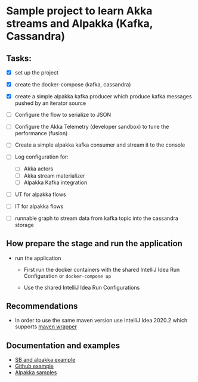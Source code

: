 # Sample project to learn Akka streams and Alpakka (Kafka, Cassandra)

## Tasks:

- [x] set up the project
- [x] create the docker-compose (kafka, cassandra)
- [x] create a simple alpakka kafka producer which produce kafka messages pushed by an iterator source
- [ ] Configure the flow to serialize to JSON
- [ ] Configure the Akka Telemetry (developer sandbox) to tune the performance (fusion)
- [ ] Create a simple alpakka kafka consumer and stream it to the console
- [ ] Log configuration for:
    - [ ] Akka actors
    - [ ] Akka stream materializer
    - [ ] Alpakka Kafka integration
- [ ] UT for alpakka flows
- [ ] IT for alpakka flows
- [ ] runnable graph to stream data from kafka topic into the cassandra storage


## How prepare the stage and run the application

- run the application

    - First run the docker containers with the shared IntelliJ Idea Run Configuration or `docker-compose up`
    
    - Use the shared IntelliJ Idea Run Configurations

## Recommendations

- In order to use the same maven version use IntelliJ Idea 2020.2 which supports [maven wrapper](https://blog.jetbrains.com/idea/2020/05/intellij-idea-2020-2-early-access-program-is-starting/)

## Documentation and examples

- [SB and alpakka example](https://medium.com/@lprakashv/akka-streams-in-java-spring-boot-f7749cafb7f5)
- [Github example](https://github.com/daggerok/spring-boot-reactive-scala-example/blob/master/src/main/scala/com/github/daggerok/SpringBootScalaApplication.scala)
- [Alpakka samples](https://github.com/akka/alpakka-samples)
